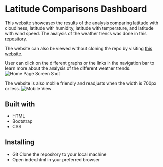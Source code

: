 # Latitude Comparisons Dashboard

This website showcases the results of the analysis comparing latitude with cloudiness, latitude with humidity, latitude with temperature, and latitude with wind speed. The analysis of the weather trends was done in this [repository](https://github.com/makeller234/python-api-challenge). 

The website can also be viewed without cloning the repo by visiting [this website](https://makeller234.github.io/Web-Design-Challenge/WebVisualizations/). 

User can click on the different graphs or the links in the navigation bar to learn more about the analysis of the different weather trends.
![Home Page Screen Shot](/readmeImages/homePage.png)

The website is also mobile friendly and readjusts when the width is 700px or less.
![Mobile View](/readmeImages/mobileView.png)

## Built with
* HTML
* Bootstrap
* CSS

## Installing
* Git Clone the repository to your local machine
* Open index.html in your preferred browser
